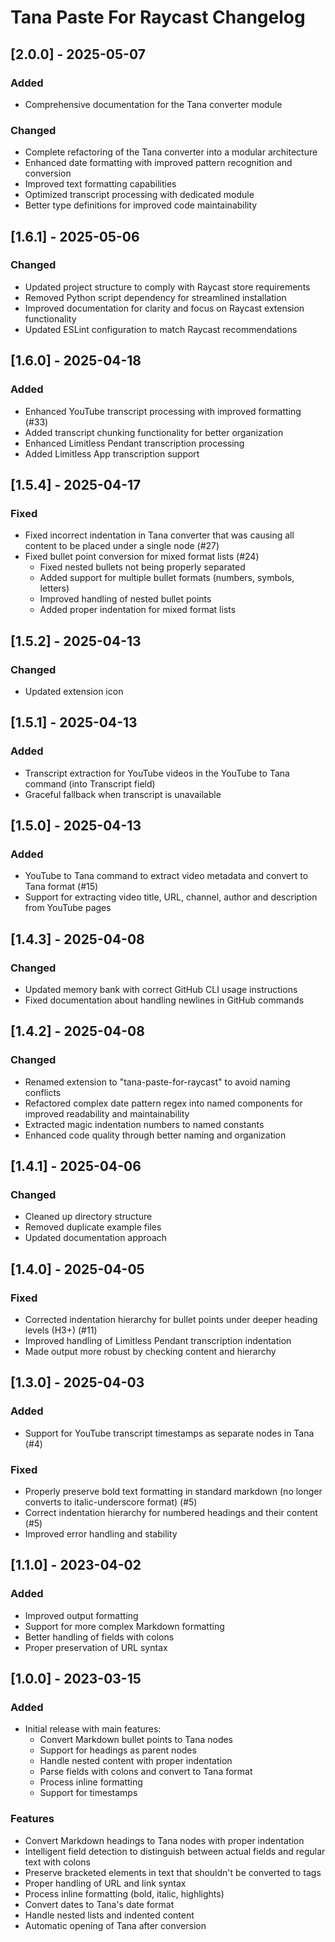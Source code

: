 # Tana Paste For Raycast Changelog

## [2.0.0] - 2025-05-07

### Added
- Comprehensive documentation for the Tana converter module

### Changed
- Complete refactoring of the Tana converter into a modular architecture
- Enhanced date formatting with improved pattern recognition and conversion
- Improved text formatting capabilities
- Optimized transcript processing with dedicated module
- Better type definitions for improved code maintainability

## [1.6.1] - 2025-05-06

### Changed
- Updated project structure to comply with Raycast store requirements
- Removed Python script dependency for streamlined installation
- Improved documentation for clarity and focus on Raycast extension functionality
- Updated ESLint configuration to match Raycast recommendations

## [1.6.0] - 2025-04-18

### Added
- Enhanced YouTube transcript processing with improved formatting (#33)
- Added transcript chunking functionality for better organization
- Enhanced Limitless Pendant transcription processing
- Added Limitless App transcription support

## [1.5.4] - 2025-04-17

### Fixed
- Fixed incorrect indentation in Tana converter that was causing all content to be placed under a single node (#27)
- Fixed bullet point conversion for mixed format lists (#24)
  - Fixed nested bullets not being properly separated
  - Added support for multiple bullet formats (numbers, symbols, letters)
  - Improved handling of nested bullet points
  - Added proper indentation for mixed format lists

## [1.5.2] - 2025-04-13

### Changed

- Updated extension icon

## [1.5.1] - 2025-04-13

### Added

- Transcript extraction for YouTube videos in the YouTube to Tana command (into Transcript field)
- Graceful fallback when transcript is unavailable

## [1.5.0] - 2025-04-13

### Added

- YouTube to Tana command to extract video metadata and convert to Tana format (#15)
- Support for extracting video title, URL, channel, author and description from YouTube pages

## [1.4.3] - 2025-04-08

### Changed

- Updated memory bank with correct GitHub CLI usage instructions
- Fixed documentation about handling newlines in GitHub commands

## [1.4.2] - 2025-04-08

### Changed

- Renamed extension to "tana-paste-for-raycast" to avoid naming conflicts
- Refactored complex date pattern regex into named components for improved readability and maintainability
- Extracted magic indentation numbers to named constants
- Enhanced code quality through better naming and organization

## [1.4.1] - 2025-04-06

### Changed

- Cleaned up directory structure
- Removed duplicate example files
- Updated documentation approach

## [1.4.0] - 2025-04-05

### Fixed

- Corrected indentation hierarchy for bullet points under deeper heading levels (H3+) (#11)
- Improved handling of Limitless Pendant transcription indentation
- Made output more robust by checking content and hierarchy

## [1.3.0] - 2025-04-03

### Added

- Support for YouTube transcript timestamps as separate nodes in Tana (#4)

### Fixed

- Properly preserve bold text formatting in standard markdown (no longer converts to italic-underscore format) (#5)
- Correct indentation hierarchy for numbered headings and their content (#5)
- Improved error handling and stability

## [1.1.0] - 2023-04-02

### Added

- Improved output formatting
- Support for more complex Markdown formatting
- Better handling of fields with colons
- Proper preservation of URL syntax

## [1.0.0] - 2023-03-15

### Added

- Initial release with main features:
  - Convert Markdown bullet points to Tana nodes
  - Support for headings as parent nodes
  - Handle nested content with proper indentation
  - Parse fields with colons and convert to Tana format
  - Process inline formatting
  - Support for timestamps

### Features
- Convert Markdown headings to Tana nodes with proper indentation
- Intelligent field detection to distinguish between actual fields and regular text with colons
- Preserve bracketed elements in text that shouldn't be converted to tags
- Proper handling of URL and link syntax
- Process inline formatting (bold, italic, highlights)
- Convert dates to Tana's date format
- Handle nested lists and indented content
- Automatic opening of Tana after conversion 